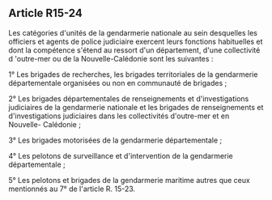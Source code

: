 Article R15-24
----
Les catégories d'unités de la gendarmerie nationale au sein desquelles les
officiers et agents de police judiciaire exercent leurs fonctions habituelles et
dont la compétence s'étend au ressort d'un département, d'une collectivité d
'outre-mer ou de la Nouvelle-Calédonie sont les suivantes :

1° Les brigades de recherches, les brigades territoriales de la gendarmerie
départementale organisées ou non en communauté de brigades ;

2° Les brigades départementales de renseignements et d'investigations
judiciaires de la gendarmerie nationale et les brigades de renseignements et
d'investigations judiciaires dans les collectivités d'outre-mer et en Nouvelle-
Calédonie ;

3° Les brigades motorisées de la gendarmerie départementale ;

4° Les pelotons de surveillance et d'intervention de la gendarmerie
départementale ;

5° Les pelotons et brigades de la gendarmerie maritime autres que ceux
mentionnés au 7° de l'article R. 15-23.
